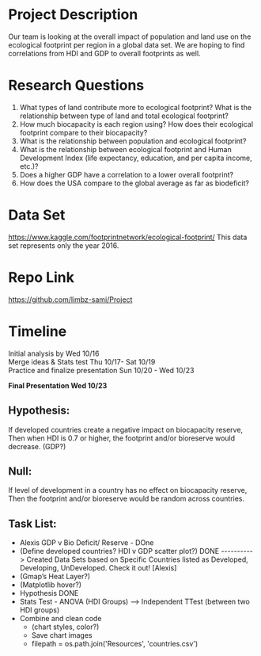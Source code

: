 # Project Description
Our team is looking at the overall impact of population and land use on the ecological footprint per region in a global data set.  We are hoping to find correlations from HDI and GDP to overall footprints as well.

# Research Questions
1. What types of land contribute more to ecological footprint? What is the relationship between type of land and total ecological footprint?
2. How much biocapacity is each region using? How does their ecological footprint compare to their biocapacity?
3. What is the relationship between population and ecological footprint?
4. What is the relationship between ecological footprint and Human Development Index (life expectancy, education, and per capita income, etc.)? 
5. Does a higher GDP have a correlation to a lower overall footprint?
6. How does the USA compare to the global average as far as biodeficit?

# Data Set
https://www.kaggle.com/footprintnetwork/ecological-footprint/
This data set represents only the year 2016.

# Repo Link
https://github.com/limbz-sami/Project

# Timeline
Initial analysis by Wed 10/16<br>
Merge ideas & Stats test Thu 10/17- Sat 10/19<br>
Practice and finalize presentation Sun 10/20 - Wed 10/23<br>

**Final Presentation Wed 10/23**

## Hypothesis:
If developed countries create a negative impact on biocapacity reserve,<br>
Then when HDI is 0.7 or higher, the footprint and/or bioreserve would decrease. (GDP?)

## Null: 
If level of development in a country has no effect on biocapacity reserve,<br>
Then the footprint and/or bioreserve would be random across countries.

## Task List:
- Alexis GDP v Bio Deficit/ Reserve - DOne
- (Define developed countries? HDI v GDP scatter plot?) DONE
----------> Created Data Sets based on Specific Countries listed as Developed, Developing, UnDeveloped.  Check it out! [Alexis]
- (Gmap’s Heat Layer?)
- (Matplotlib hover?)
- Hypothesis DONE
- Stats Test - ANOVA (HDI Groups) —> Independent TTest (between two HDI groups)
- Combine and clean code 
    - (chart styles, color?)
    - Save chart images
    - filepath = os.path.join('Resources', 'countries.csv')
    


